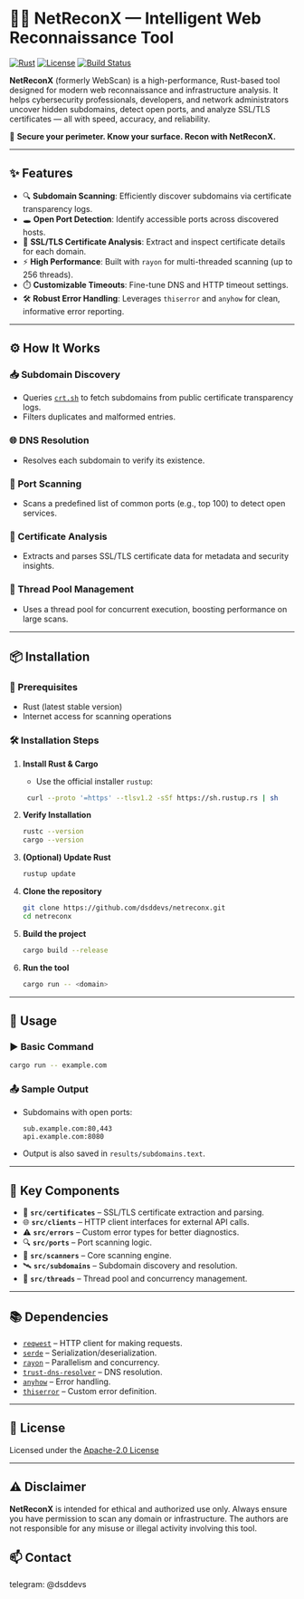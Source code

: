 # 🕵️‍♀️ NetReconX — Intelligent Web Reconnaissance Tool
[![Rust](https://img.shields.io/badge/rust-1.70+-orange.svg)](https://www.rust-lang.org)
[![License](https://img.shields.io/badge/license-Apache2.0-blue.svg)](LICENSE)
[![Build Status](https://img.shields.io/badge/build-passing-brightgreen.svg)]()


**NetReconX** (formerly WebScan) is a high-performance, Rust-based tool designed for modern web reconnaissance and infrastructure analysis. It helps cybersecurity professionals, developers, and network administrators uncover hidden subdomains, detect open ports, and analyze SSL/TLS certificates — all with speed, accuracy, and reliability.

🔐 **Secure your perimeter. Know your surface. Recon with NetReconX.**

---

## ✨ Features

- 🔍 **Subdomain Scanning**: Efficiently discover subdomains via certificate transparency logs.
- 🕳️ **Open Port Detection**: Identify accessible ports across discovered hosts.
- 📜 **SSL/TLS Certificate Analysis**: Extract and inspect certificate details for each domain.
- ⚡ **High Performance**: Built with `rayon` for multi-threaded scanning (up to 256 threads).
- ⏱️ **Customizable Timeouts**: Fine-tune DNS and HTTP timeout settings.
- 🛠️ **Robust Error Handling**: Leverages `thiserror` and `anyhow` for clean, informative error reporting.

---

## ⚙️ How It Works

### 📥 Subdomain Discovery
- Queries [`crt.sh`](https://crt.sh) to fetch subdomains from public certificate transparency logs.
- Filters duplicates and malformed entries.

### 🌐 DNS Resolution
- Resolves each subdomain to verify its existence.

### 🔎 Port Scanning
- Scans a predefined list of common ports (e.g., top 100) to detect open services.

### 🔐 Certificate Analysis
- Extracts and parses SSL/TLS certificate data for metadata and security insights.

### 🧵 Thread Pool Management
- Uses a thread pool for concurrent execution, boosting performance on large scans.

---

## 📦 Installation

### 🧰 Prerequisites
- Rust (latest stable version)
- Internet access for scanning operations

### 🛠️ Installation Steps

1. **Install Rust & Cargo**
    - Use the official installer `rustup`:
   ```bash
    curl --proto '=https' --tlsv1.2 -sSf https://sh.rustup.rs | sh
   ```

2. **Verify Installation**
   ```bash
   rustc --version
   cargo --version
   ```

3. **(Optional) Update Rust**
   ```bash
   rustup update
   ```

4. **Clone the repository**
   ```bash
   git clone https://github.com/dsddevs/netreconx.git
   cd netreconx
   ```

5. **Build the project**
   ```bash
   cargo build --release
   ```

6. **Run the tool**
   ```bash
   cargo run -- <domain>
   ```

---

## 🚀 Usage

### ▶️ Basic Command
```bash
cargo run -- example.com
```

### 📤 Sample Output
- Subdomains with open ports:
  ```
  sub.example.com:80,443
  api.example.com:8080
  ```
- Output is also saved in `results/subdomains.text`.

---

## 🧱 Key Components

- 🔐 **`src/certificates`** – SSL/TLS certificate extraction and parsing.
- 🌐 **`src/clients`** – HTTP client interfaces for external API calls.
- ⚠️ **`src/errors`** – Custom error types for better diagnostics.
- 🔍 **`src/ports`** – Port scanning logic.
- 🧠 **`src/scanners`** – Core scanning engine.
- 🛰️ **`src/subdomains`** – Subdomain discovery and resolution.
- 🧵 **`src/threads`** – Thread pool and concurrency management.

---

## 📚 Dependencies

- [`reqwest`](https://docs.rs/reqwest/) – HTTP client for making requests.
- [`serde`](https://docs.rs/serde/) – Serialization/deserialization.
- [`rayon`](https://docs.rs/rayon/) – Parallelism and concurrency.
- [`trust-dns-resolver`](https://docs.rs/trust-dns-resolver/) – DNS resolution.
- [`anyhow`](https://docs.rs/anyhow/) – Error handling.
- [`thiserror`](https://docs.rs/thiserror/) – Custom error definition.
---

## 📄 License

Licensed under the [Apache-2.0 License](LICENSE)

---

## ⚠️ Disclaimer

**NetReconX** is intended for ethical and authorized use only. Always ensure you have permission to scan any domain or infrastructure. The authors are not responsible for any misuse or illegal activity involving this tool.

## 📫 Contact
telegram: @dsddevs